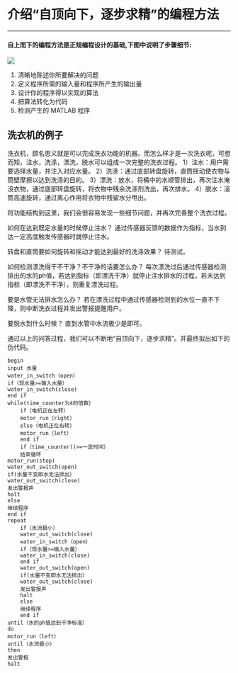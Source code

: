 # 介绍“自顶向下，逐步求精”的编程方法
---
#### 自上而下的编程方法是正规编程设计的基础,下图中说明了步骤细节:

![](https://github.com/yangzhanp/yangzhanp----homework/blob/gh-pages/20160111161606048.png)

1. 清晰地陈述你所要解决的问题
2. 定义程序所需的输入量和程序所产生的输出量
3. 设计你的程序得以实现的算法
4. 把算法转化为代码
5. 检测产生的 MATLAB 程序

## 洗衣机的例子
洗衣机，顾名思义就是可以完成洗衣功能的机器。而怎么样才是一次洗衣呢，可想而知，注水，洗涤，漂洗，脱水可以组成一次完整的洗衣过程。 
1）注水：用户需要选择水量，并注入对应水量。 
2）洗涤：通过底部转盘旋转，直筒摇动使衣物与筒壁摩擦以达到洗涤的目的。 
3）漂洗：放水，将桶中的水顺管排出，再次注水淹没衣物，通过底部转盘旋转，将衣物中残余洗涤剂洗出，再次排水。 
4）脱水：滚筒高速旋转，通过离心作用将衣物中残留水分甩出。

将功能结构到这里，我们会很容易发现一些细节问题，并再次完善整个洗衣过程。

如何在达到既定水量的时候停止注水？ 
通过传感器反馈的数据作为指标，当水到达一定高度触发传感器时就停止注水。

转盘和直筒要如何旋转和摇动才能达到最好的洗涤效果？ 
待测试。

如何检测漂洗得干不干净？不干净的话要怎么办？ 
每次漂洗过后通过传感器检测排出的水的ph值，若达到指标（即漂洗干净）就停止注水排水的过程，若未达到指标（即漂洗不干净），则重复漂洗过程。

要是水管无法排水怎么办？ 
若在漂洗过程中通过传感器检测到的水位一直不下降，则中断洗衣过程并发出警报提醒用户。

要脱水到什么时候？ 
直到水管中水流极少是即可。

通过以上的问答过程，我们可以不断地“自顶向下，逐步求精”。并最终拟出如下的伪代码。
```
begin
input 水量 
water_in_switch（open）
if（现水量>=输入水量）
water_in_switch(close)
end if
while(time_counter为4的倍数）
    if（电机正在左转）
    motor_run（right）
    else（电机正在右转）
    motor_run（left）
    end if
    if（time_counter()>=一定时间）
    结束循环
motor_run(stop)
water_out_switch(open)
if(水量不变即水无法排出）
water_out_switch(close)
发出警报声
halt
else
继续程序
end if
repeat
    if（水流极小）
    water_out_switch(close)
    water_in_switch（open）
    if（现水量>=输入水量）
    water_in_switch(close)
    end if
    water_out_switch(open)
    if(水量不变即水无法排出）
    water_out_switch(close)
    发出警报声
    halt
    else
    继续程序
    end if
until（水的ph值达到干净标准）
do
motor_run（left）
until（水流极小）
then 
发出警报
halt
```
